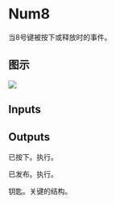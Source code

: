 # Num8

当8号键被按下或释放时的事件。

## 图示

![]($-20221218-19262101.png)

## Inputs

## Outputs

已按下。执行。

已发布。执行。

钥匙。关键的结构。
